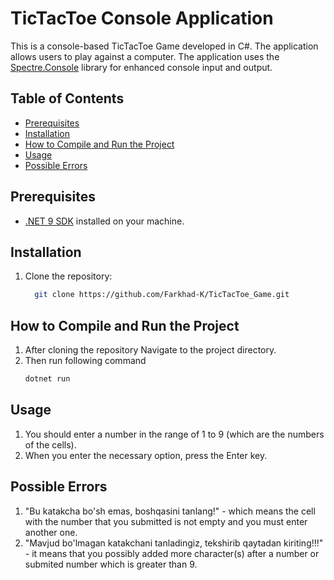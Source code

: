 # TicTacToe Console Application

This is a console-based TicTacToe Game developed in C#. The application allows users to play against a computer. The application uses the [Spectre.Console](https://spectreconsole.net/) library for enhanced console input and output.

## Table of Contents
- [Prerequisites](#prerequisites)
- [Installation](#installation)
- [How to Compile and Run the Project](#how-to-compile-and-run-the-project)
- [Usage](#usage)
- [Possible Errors](#possible-errors)

## Prerequisites
- [.NET 9 SDK](https://dotnet.microsoft.com/download/dotnet/9.0) installed on your machine.

## Installation
1. Clone the repository:
   ```bash
     git clone https://github.com/Farkhad-K/TicTacToe_Game.git


## How to Compile and Run the Project
1. After cloning the repository Navigate to the project directory.
2. Then run following command
    ```bash
    dotnet run


## Usage
1. You should enter a number in the range of 1 to 9 (which are the numbers of the cells).
2. When you enter the necessary option, press the Enter key.

## Possible Errors
1. "Bu katakcha bo'sh emas, boshqasini tanlang!" - which means the cell with the number that you submitted is not empty and you must enter another one.
2. "Mavjud bo'lmagan katakchani tanladingiz, tekshirib qaytadan kiriting!!!" - it means that you possibly added more character(s) after a number or submited number which is greater than 9.
